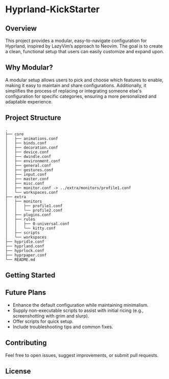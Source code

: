 # Hyprland-KickStarter

## Overview
This project provides a modular, easy-to-navigate configuration for Hyprland, inspired by LazyVim’s approach to Neovim. The goal is to create a clean, functional setup that users can easily customize and expand upon.

## Why Modular?
A modular setup allows users to pick and choose which features to enable, making it easy to maintain and share configurations. Additionally, it simplifies the process of replacing or integrating someone else's configuration for specific categories, ensuring a more personalized and adaptable experience.
## Project Structure
```
.
├── core
│   ├── animations.conf
│   ├── binds.conf
│   ├── decoration.conf
│   ├── device.conf
│   ├── dwindle.conf
│   ├── environment.conf
│   ├── general.conf
│   ├── gestures.conf
│   ├── input.conf
│   ├── master.conf
│   ├── misc.conf
│   ├── monitor.conf -> ../extra/monitors/profile1.conf
│   └── workspaces.conf
├── extra
│   ├── monitors
│   │   ├── profile1.conf
│   │   └── profile2.conf
│   ├── plugins.conf
│   ├── rules
│   │   ├── 0-universal.conf
│   │   └── kitty.conf
│   ├── scripts
│   └── workspaces
├── hypridle.conf
├── hyprland.conf
├── hyprlock.conf
├── hyprpaper.conf
└── README.md
```


## Getting Started

## Future Plans
- Enhance the default configuration while maintaining minimalism.
- Supply non-executable scripts to assist with initial ricing (e.g., screenshotting with grim and slurp).
- Offer scripts for quick setup.
- Include troubleshooting tips and common fixes.

## Contributing
Feel free to open issues, suggest improvements, or submit pull requests.

## License


